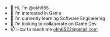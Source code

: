 - 👋 Hi, I’m @okh555
- 👀 I’m interested in Game
- 🌱 I’m currently learning Software Engineering
- 💞️ I’m looking to collaborate on Game Dev
- 📫 How to reach me okh8522@gmail.com
